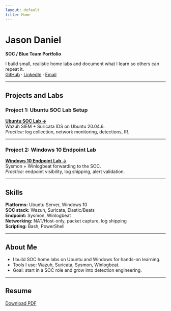 ```yaml
---
layout: default
title: Home
---
```


# Jason Daniel
**SOC / Blue Team Portfolio**

I build small, realistic home labs and document what I learn so others can repeat it.  
[GitHub](https://github.com/cscdanielj) · [LinkedIn](https://www.linkedin.com/in/jason-daniel-067236346/) · [Email](mailto:your.email@example.com)

---

## Projects and Labs

### Project 1: Ubuntu SOC Lab Setup
**[Ubuntu SOC Lab →](https://github.com/cscdanielj/homelab-ubuntu-soc)**  
Wazuh SIEM + Suricata IDS on Ubuntu 20.04.6.  
_Practice:_ log collection, network monitoring, detections, IR.

---

### Project 2: Windows 10 Endpoint Lab
**[Windows 10 Endpoint Lab →](https://github.com/cscdanielj/homelab-windows10-vm)**  
Sysmon + Winlogbeat forwarding to the SOC.  
_Practice:_ endpoint visibility, log shipping, alert validation.

---

## Skills
**Platforms:** Ubuntu Server, Windows 10  
**SOC stack:** Wazuh, Suricata, Elastic/Beats  
**Endpoint:** Sysmon, Winlogbeat  
**Networking:** NAT/Host-only, packet capture, log shipping  
**Scripting:** Bash, PowerShell

---

## About Me
- I build SOC home labs on Ubuntu and Windows for hands-on learning.  
- Tools I use: Wazuh, Suricata, Sysmon, Winlogbeat.  
- Goal: start in a SOC role and grow into detection engineering.

---

## Resume
[Download PDF](./resume/Jason-Daniel-Resume.pdf)
